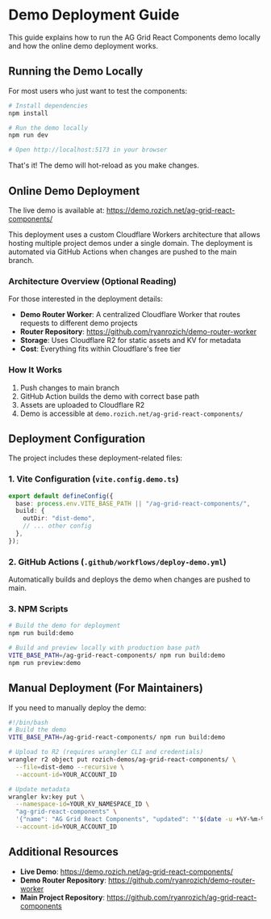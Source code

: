 # Demo Deployment Guide

This guide explains how to run the AG Grid React Components demo locally and how the online demo deployment works.

## Running the Demo Locally

For most users who just want to test the components:

```bash
# Install dependencies
npm install

# Run the demo locally
npm run dev

# Open http://localhost:5173 in your browser
```

That's it! The demo will hot-reload as you make changes.

## Online Demo Deployment

The live demo is available at: <https://demo.rozich.net/ag-grid-react-components/>

This deployment uses a custom Cloudflare Workers architecture that allows hosting multiple project demos under a single domain. The deployment is automated via GitHub Actions when changes are pushed to the main branch.

### Architecture Overview (Optional Reading)

For those interested in the deployment details:

- **Demo Router Worker**: A centralized Cloudflare Worker that routes requests to different demo projects
- **Router Repository**: <https://github.com/ryanrozich/demo-router-worker>
- **Storage**: Uses Cloudflare R2 for static assets and KV for metadata
- **Cost**: Everything fits within Cloudflare's free tier

### How It Works

1. Push changes to main branch
2. GitHub Action builds the demo with correct base path
3. Assets are uploaded to Cloudflare R2
4. Demo is accessible at `demo.rozich.net/ag-grid-react-components/`

## Deployment Configuration

The project includes these deployment-related files:

### 1. Vite Configuration (`vite.config.demo.ts`)

```typescript
export default defineConfig({
  base: process.env.VITE_BASE_PATH || "/ag-grid-react-components/",
  build: {
    outDir: "dist-demo",
    // ... other config
  },
});
```

### 2. GitHub Actions (`.github/workflows/deploy-demo.yml`)

Automatically builds and deploys the demo when changes are pushed to main.

### 3. NPM Scripts

```bash
# Build the demo for deployment
npm run build:demo

# Build and preview locally with production base path
VITE_BASE_PATH=/ag-grid-react-components/ npm run build:demo
npm run preview:demo
```

## Manual Deployment (For Maintainers)

If you need to manually deploy the demo:

```bash
#!/bin/bash
# Build the demo
VITE_BASE_PATH=/ag-grid-react-components/ npm run build:demo

# Upload to R2 (requires wrangler CLI and credentials)
wrangler r2 object put rozich-demos/ag-grid-react-components/ \
  --file=dist-demo --recursive \
  --account-id=YOUR_ACCOUNT_ID

# Update metadata
wrangler kv:key put \
  --namespace-id=YOUR_KV_NAMESPACE_ID \
  "ag-grid-react-components" \
  '{"name": "AG Grid React Components", "updated": "'$(date -u +%Y-%m-%dT%H:%M:%SZ)'"}' \
  --account-id=YOUR_ACCOUNT_ID
```

## Additional Resources

- **Live Demo**: <https://demo.rozich.net/ag-grid-react-components/>
- **Demo Router Repository**: <https://github.com/ryanrozich/demo-router-worker>
- **Main Project Repository**: <https://github.com/ryanrozich/ag-grid-react-components>
